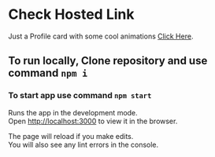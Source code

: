 # Check Hosted Link

Just a Profile card with some cool animations [Click Here](https://profilecardwithdarkmode.netlify.app/).

## To run locally, Clone repository and use command `npm i`

### To start app use command `npm start`

Runs the app in the development mode.\
Open [http://localhost:3000](http://localhost:3000) to view it in the browser.

The page will reload if you make edits.\
You will also see any lint errors in the console.
